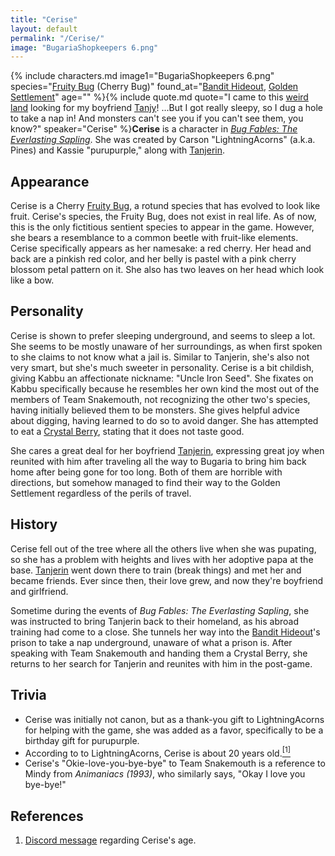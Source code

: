 ```yaml
---
title: "Cerise"
layout: default
permalink: "/Cerise/"
image: "BugariaShopkeepers 6.png"
---
```

{% include characters.md image1="BugariaShopkeepers 6.png" species="[Fruity Bug](/Fruity_Bug) (Cherry Bug)" found_at="[Bandit Hideout](/Bandit_Hideout), [Golden Settlement](/Golden_Settlement)" age="" %}{% include quote.md quote="I came to this [weird land](/Bugaria) looking for my boyfriend [Tanjy](/Tanjerin)! ...But I got really sleepy, so I dug a hole to take a nap in! And monsters can't see you if you can't see them, you know?" speaker="Cerise" %}**Cerise** is a character in [*Bug Fables: The Everlasting Sapling*](/Bug_Fables). She was created by Carson "LightningAcorns" (a.k.a. Pines) and Kassie "purupurple," along with [Tanjerin](/Tanjerin).

## Appearance
Cerise is a Cherry [Fruity Bug](/Fruity_Bug), a rotund species that has evolved to look like fruit. Cerise's species, the Fruity Bug, does not exist in real life. As of now, this is the only fictitious sentient species to appear in the game. However, she bears a resemblance to a common beetle with fruit-like elements. Cerise specifically appears as her namesake: a red cherry. Her head and back are a pinkish red color, and her belly is pastel with a pink cherry blossom petal pattern on it. She also has two leaves on her head which look like a bow.

## Personality
Cerise is shown to prefer sleeping underground, and seems to sleep a lot. She seems to be mostly unaware of her surroundings, as when first spoken to she claims to not know what a jail is. Similar to Tanjerin, she's also not very smart, but she's much sweeter in personality. Cerise is a bit childish, giving Kabbu an affectionate nickname: "Uncle Iron Seed". She fixates on Kabbu specifically because he resembles her own kind the most out of the members of Team Snakemouth, not recognizing the other two's species, having initially believed them to be monsters. She gives helpful advice about digging, having learned to do so to avoid danger. She has attempted to eat a [Crystal Berry](/Crystal_Berries), stating that it does not taste good.

She cares a great deal for her boyfriend [Tanjerin](/Tanjerin), expressing great joy when reunited with him after traveling all the way to Bugaria to bring him back home after being gone for too long. Both of them are horrible with directions, but somehow managed to find their way to the Golden Settlement regardless of the perils of travel.

## History
Cerise fell out of the tree where all the others live when she was pupating, so she has a problem with heights and lives with her adoptive papa at the base. [Tanjerin](/Tanjerin) went down there to train (break things) and met her and became friends. Ever since then, their love grew, and now they're boyfriend and girlfriend.

Sometime during the events of *Bug Fables: The Everlasting Sapling*, she was instructed to bring Tanjerin back to their homeland, as his abroad training had come to a close. She tunnels her way into the [Bandit Hideout](/Bandit_Hideout)'s prison to take a nap underground, unaware of what a prison is. After speaking with Team Snakemouth and handing them a Crystal Berry, she returns to her search for Tanjerin and reunites with him in the post-game.

## Trivia
* Cerise was initially not canon, but as a thank-you gift to LightningAcorns for helping with the game, she was added as a favor, specifically to be a birthday gift for purupurple.
* According to to LightningAcorns, Cerise is about 20 years old.[<sup>[1]</sup>](#references)
* Cerise's "Okie-love-you-bye-bye" to Team Snakemouth is a reference to Mindy from *Animaniacs (1993)*, who similarly says, "Okay I love you bye-bye!"

## References
1. [Discord message](https://discord.com/channels/401557298461540354/401561735250706452/689776416723697698) regarding Cerise's age.